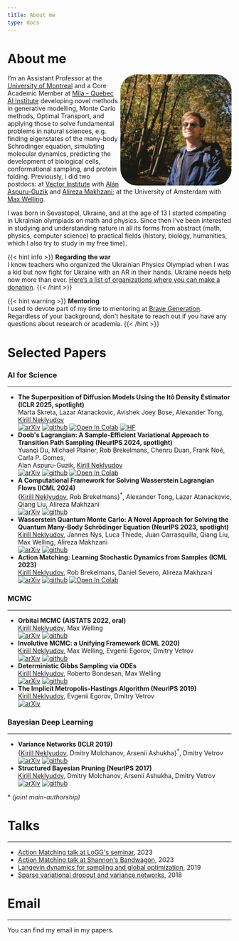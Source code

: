 ```yaml
---
title: About me
type: docs
---
```


# About me

<img src="me.jpg" style="width:250px; height: 250px; border-radius: 15%; float: right; padding-right: 0px ">


I’m an Assistant Professor at the [University of Montreal](https://dms.umontreal.ca/en/) and a Core Academic Member at [Mila - Quebec AI Institute](https://mila.quebec/) developing novel methods in generative modelling, Monte Carlo methods, Optimal Transport, and applying those to solve fundamental problems in natural sciences, e.g. finding eigenstates of the many-body Schrodinger equation, simulating molecular dynamics, predicting the development of biological cells, conformational sampling, and protein folding. Previously, I did two postdocs: at [Vector Institute](https://vectorinstitute.ai/) with [Alán Aspuru-Guzik](https://www.matter.toronto.edu/basic-content-page/about-alan) and [Alireza Makhzani](http://alireza.ai); at the University of Amsterdam with [Max Welling](https://scholar.google.com/citations?user=8200InoAAAAJ).

I was born in Sevastopol, Ukraine, and at the age of 13 I started competing in Ukrainian olympiads on math and physics. Since then I’ve been interested in studying and understanding nature in all its forms from abstract (math, physics, computer science) to practical fields (history, biology, humanities, which I also try to study in my free time).

{{< hint info >}}
**Regarding the war**\
I know teachers who organized the Ukrainian Physics Olympiad when I was a kid but now fight for Ukraine with an AR in their hands. Ukraine needs help now more than ever. [Here’s a list of organizations where you can make a donation](https://standforukraine.com/).
{{< /hint >}}

{{< hint warning >}}
**Mentoring**\
I used to devote part of my time to mentoring at [Brave Generation](https://bravegeneration.org/). Regardless of your background, don't hesitate to reach out if you have any questions about research or academia.
{{< /hint >}}

# Selected Papers
### AI for Science
---
- **The Superposition of Diffusion Models Using the Itô Density Estimator (ICLR 2025, spotlight)**\
Marta Skreta, Lazar Atanackovic, Avishek Joey Bose, Alexander Tong, <ins>Kirill Neklyudov</ins>\
[![arXiv](https://img.shields.io/badge/arXiv-b31b1b?style=for-the-badge&logo=arxiv)](https://arxiv.org/abs/2412.17762) 
[![github](https://img.shields.io/badge/GitHub-3670A0?style=for-the-badge&logo=github&logoColor=black)](https://github.com/necludov/super-diffusion) 
[![Open In Colab](https://img.shields.io/badge/Colab-e37e3d.svg?style=for-the-badge&logo=googlecolab&logoColor=white)](https://colab.research.google.com/drive/1iCEiQUMXmQREjT6pUYQ6QOw1_0EAqa82?usp=sharing)
[![HF](https://img.shields.io/badge/HuggingFace-1f27ca.svg?style=for-the-badge&logo=HuggingFace&logoColor=yellow)](https://huggingface.co/superdiff/)
- **Doob's Lagrangian: A Sample-Efficient Variational Approach to Transition Path Sampling (NeurIPS 2024, spotlight)**\
Yuanqi Du, Michael Plainer, Rob Brekelmans, Chenru Duan, Frank Noé, Carla P. Gomes, \
Alan Aspuru-Guzik, <ins>Kirill Neklyudov</ins>\
[![arXiv](https://img.shields.io/badge/arXiv-b31b1b?style=for-the-badge&logo=arxiv)](https://arxiv.org/abs/2410.07974) 
[![github](https://img.shields.io/badge/GitHub-3670A0?style=for-the-badge&logo=github&logoColor=black)](https://github.com/plainerman/Variational-Doob) 
[![Open In Colab](https://img.shields.io/badge/Colab-e37e3d.svg?style=for-the-badge&logo=googlecolab&logoColor=white)](https://colab.research.google.com/drive/1FcmEbec06cH4yk0t8vOIt8r1Gm-VjQZ0?usp=sharing)
- **A Computational Framework for Solving Wasserstein Lagrangian Flows (ICML 2024)**\
\{<ins>Kirill Neklyudov</ins>, Rob Brekelmans\}<sup>*</sup>, Alexander Tong, Lazar Atanackovic,\
Qiang Liu, Alireza Makhzani\
[![arXiv](https://img.shields.io/badge/arXiv-b31b1b?style=for-the-badge&logo=arxiv)](https://arxiv.org/abs/2310.10649) 
[![github](https://img.shields.io/badge/GitHub-3670A0?style=for-the-badge&logo=github&logoColor=black)](https://github.com/necludov/wl-mechanics)
- **Wasserstein Quantum Monte Carlo: A Novel Approach for Solving the Quantum Many-Body Schrödinger Equation  (NeurIPS 2023, spotlight)**\
<ins>Kirill Neklyudov</ins>, Jannes Nys, Luca Thiede, Juan Carrasquilla, Qiang Liu,\
Max Welling, Alireza Makhzani\
[![arXiv](https://img.shields.io/badge/arXiv-b31b1b?style=for-the-badge&logo=arxiv)](https://arxiv.org/abs/2307.07050) 
[![github](https://img.shields.io/badge/GitHub-3670A0?style=for-the-badge&logo=github&logoColor=black)](https://github.com/necludov/wqmc)
- **Action Matching: Learning Stochastic Dynamics from Samples (ICML 2023)**\
<ins>Kirill Neklyudov</ins>, Rob Brekelmans, Daniel Severo, Alireza Makhzani\
[![arXiv](https://img.shields.io/badge/arXiv-b31b1b?style=for-the-badge&logo=arxiv)](https://arxiv.org/abs/2210.06662) 
[![github](https://img.shields.io/badge/GitHub-3670A0?style=for-the-badge&logo=github&logoColor=black)](https://github.com/necludov/jam) 
[![Open In Colab](https://img.shields.io/badge/Colab-e37e3d.svg?style=for-the-badge&logo=googlecolab&logoColor=white)](https://colab.research.google.com/drive/1-vGU7r8rvsA2m0VWQvzfnsn2pUWfOuYL?usp=sharing) 
<!-- [[talk]](https://www.youtube.com/watch?v=35uEI5ryDRQ) -->
### MCMC
---
- **Orbital MCMC (AISTATS 2022, oral)**\
<ins>Kirill Neklyudov</ins>, Max Welling\
[![arXiv](https://img.shields.io/badge/arXiv-b31b1b?style=for-the-badge&logo=arxiv)](https://arxiv.org/abs/2010.08047) 
[![github](https://img.shields.io/badge/GitHub-3670A0?style=for-the-badge&logo=github&logoColor=black)](https://github.com/necludov/oMCMC)
- **Involutive MCMC: a Unifying Framework  (ICML 2020)**\
<ins>Kirill Neklyudov</ins>, Max Welling, Evgenii Egorov, Dmitry Vetrov\
[![arXiv](https://img.shields.io/badge/arXiv-b31b1b?style=for-the-badge&logo=arxiv)](https://arxiv.org/abs/2006.16653) 
[![github](https://img.shields.io/badge/GitHub-3670A0?style=for-the-badge&logo=github&logoColor=black)](https://github.com/necludov/iMCMC)
- **Deterministic Gibbs Sampling via ODEs**\
<ins>Kirill Neklyudov</ins>, Roberto Bondesan, Max Welling\
[![arXiv](https://img.shields.io/badge/arXiv-b31b1b?style=for-the-badge&logo=arxiv)](https://arxiv.org/abs/2106.10188) 
[![github](https://img.shields.io/badge/GitHub-3670A0?style=for-the-badge&logo=github&logoColor=black)](https://github.com/necludov/continuous-gibbs)
- **The Implicit Metropolis-Hastings Algorithm (NeurIPS 2019)**\
<ins>Kirill Neklyudov</ins>, Evgenii Egorov, Dmitry Vetrov\
[![arXiv](https://img.shields.io/badge/arXiv-b31b1b?style=for-the-badge&logo=arxiv)](https://arxiv.org/abs/1906.03644)

### Bayesian Deep Learning
---
- **Variance Networks (ICLR 2019)**\
\{<ins>Kirill Neklyudov</ins>, Dmitry Molchanov, Arsenii Ashukha\}<sup>*</sup>, Dmitry Vetrov\
[![arXiv](https://img.shields.io/badge/arXiv-b31b1b?style=for-the-badge&logo=arxiv)](https://arxiv.org/abs/1803.03764) 
[![github](https://img.shields.io/badge/GitHub-3670A0?style=for-the-badge&logo=github&logoColor=black)](https://github.com/da-molchanov/variance-networks)
- **Structured Bayesian Pruning (NeurIPS 2017)**\
<ins>Kirill Neklyudov</ins>, Dmitry Molchanov, Arsenii Ashukha, Dmitry Vetrov\
[![arXiv](https://img.shields.io/badge/arXiv-b31b1b?style=for-the-badge&logo=arxiv)](https://arxiv.org/abs/1705.07283) 
[![github](https://img.shields.io/badge/GitHub-3670A0?style=for-the-badge&logo=github&logoColor=black)](https://github.com/necludov/group-sparsity-sbp)

\* *(joint main-authorship)*

# Talks
---
- [Action Matching talk at LoGG's seminar](https://www.youtube.com/watch?v=AdesAB80oRM), 2023
- [Action Matching talk at Shannon's Bandwagon](https://www.youtube.com/watch?v=35uEI5ryDRQ), 2023
- [Langevin dynamics for sampling and global optimization](https://www.youtube.com/watch?v=3-KzIjoFJy4), 2019
- [Sparse variational dropout and variance networks](https://www.youtube.com/watch?v=UFpy4V2ONVY), 2018

# Email
---
You can find my email in my papers.
